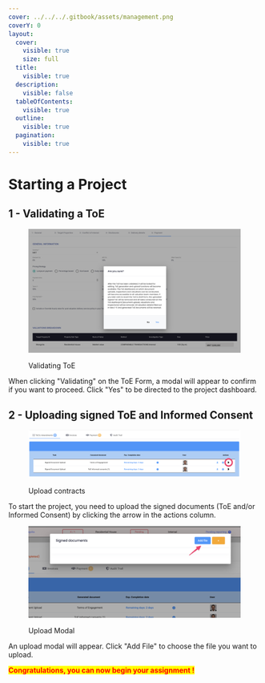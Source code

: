 ```yaml
---
cover: ../../../.gitbook/assets/management.png
coverY: 0
layout:
  cover:
    visible: true
    size: full
  title:
    visible: true
  description:
    visible: false
  tableOfContents:
    visible: true
  outline:
    visible: true
  pagination:
    visible: true
---
```


# Starting a Project

## 1 - Validating a ToE

<figure><img src="../../../.gitbook/assets/CleanShot 2024-05-27 at 19.24.53@2x.png" alt=""><figcaption><p>Validating ToE</p></figcaption></figure>

When clicking "Validating" on the ToE Form, a modal will appear to confirm if you want to proceed. Click "Yes" to be directed to the project dashboard.

## 2 - Uploading signed ToE and Informed Consent

<figure><img src="../../../.gitbook/assets/CleanShot 2024-05-27 at 19.27.31@2x.png" alt=""><figcaption><p>Upload contracts</p></figcaption></figure>

To start the project, you need to upload the signed documents (ToE and/or Informed Consent) by clicking the arrow in the actions column.

<figure><img src="../../../.gitbook/assets/CleanShot 2024-05-27 at 19.30.07@2x.png" alt=""><figcaption><p>Upload Modal</p></figcaption></figure>

An upload modal will appear. Click "Add File" to choose the file you want to upload.

<mark style="color:red;">**Congratulations, you can now begin your assignment !**</mark>
